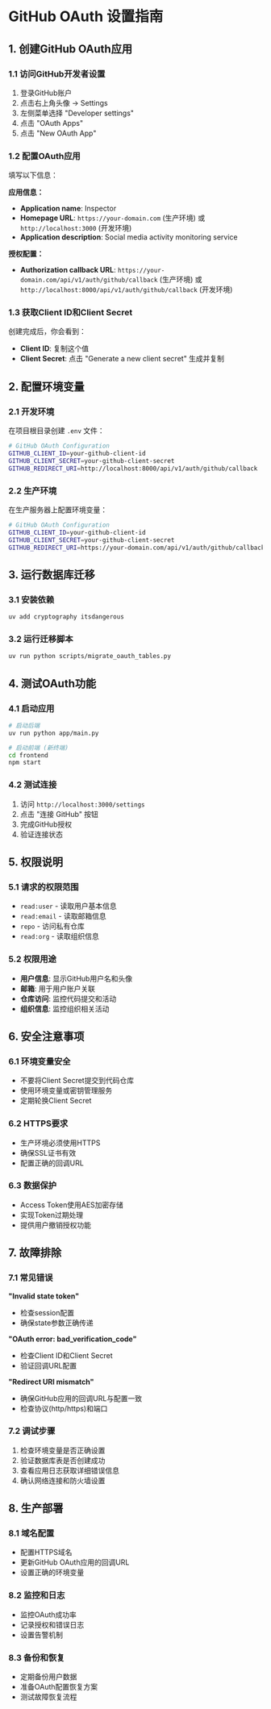 # GitHub OAuth 设置指南

## 1. 创建GitHub OAuth应用

### 1.1 访问GitHub开发者设置
1. 登录GitHub账户
2. 点击右上角头像 → Settings
3. 左侧菜单选择 "Developer settings"
4. 点击 "OAuth Apps"
5. 点击 "New OAuth App"

### 1.2 配置OAuth应用
填写以下信息：

**应用信息：**
- **Application name**: Inspector
- **Homepage URL**: `https://your-domain.com` (生产环境) 或 `http://localhost:3000` (开发环境)
- **Application description**: Social media activity monitoring service

**授权配置：**
- **Authorization callback URL**: `https://your-domain.com/api/v1/auth/github/callback` (生产环境) 或 `http://localhost:8000/api/v1/auth/github/callback` (开发环境)

### 1.3 获取Client ID和Client Secret
创建完成后，你会看到：
- **Client ID**: 复制这个值
- **Client Secret**: 点击 "Generate a new client secret" 生成并复制

## 2. 配置环境变量

### 2.1 开发环境
在项目根目录创建 `.env` 文件：

```bash
# GitHub OAuth Configuration
GITHUB_CLIENT_ID=your-github-client-id
GITHUB_CLIENT_SECRET=your-github-client-secret
GITHUB_REDIRECT_URI=http://localhost:8000/api/v1/auth/github/callback
```

### 2.2 生产环境
在生产服务器上配置环境变量：

```bash
# GitHub OAuth Configuration
GITHUB_CLIENT_ID=your-github-client-id
GITHUB_CLIENT_SECRET=your-github-client-secret
GITHUB_REDIRECT_URI=https://your-domain.com/api/v1/auth/github/callback
```

## 3. 运行数据库迁移

### 3.1 安装依赖
```bash
uv add cryptography itsdangerous
```

### 3.2 运行迁移脚本
```bash
uv run python scripts/migrate_oauth_tables.py
```

## 4. 测试OAuth功能

### 4.1 启动应用
```bash
# 启动后端
uv run python app/main.py

# 启动前端 (新终端)
cd frontend
npm start
```

### 4.2 测试连接
1. 访问 `http://localhost:3000/settings`
2. 点击 "连接 GitHub" 按钮
3. 完成GitHub授权
4. 验证连接状态

## 5. 权限说明

### 5.1 请求的权限范围
- `read:user` - 读取用户基本信息
- `read:email` - 读取邮箱信息
- `repo` - 访问私有仓库
- `read:org` - 读取组织信息

### 5.2 权限用途
- **用户信息**: 显示GitHub用户名和头像
- **邮箱**: 用于用户账户关联
- **仓库访问**: 监控代码提交和活动
- **组织信息**: 监控组织相关活动

## 6. 安全注意事项

### 6.1 环境变量安全
- 不要将Client Secret提交到代码仓库
- 使用环境变量或密钥管理服务
- 定期轮换Client Secret

### 6.2 HTTPS要求
- 生产环境必须使用HTTPS
- 确保SSL证书有效
- 配置正确的回调URL

### 6.3 数据保护
- Access Token使用AES加密存储
- 实现Token过期处理
- 提供用户撤销授权功能

## 7. 故障排除

### 7.1 常见错误

**"Invalid state token"**
- 检查session配置
- 确保state参数正确传递

**"OAuth error: bad_verification_code"**
- 检查Client ID和Client Secret
- 验证回调URL配置

**"Redirect URI mismatch"**
- 确保GitHub应用的回调URL与配置一致
- 检查协议(http/https)和端口

### 7.2 调试步骤
1. 检查环境变量是否正确设置
2. 验证数据库表是否创建成功
3. 查看应用日志获取详细错误信息
4. 确认网络连接和防火墙设置

## 8. 生产部署

### 8.1 域名配置
- 配置HTTPS域名
- 更新GitHub OAuth应用的回调URL
- 设置正确的环境变量

### 8.2 监控和日志
- 监控OAuth成功率
- 记录授权和错误日志
- 设置告警机制

### 8.3 备份和恢复
- 定期备份用户数据
- 准备OAuth配置恢复方案
- 测试故障恢复流程 